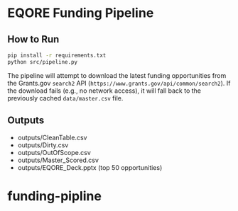 # EQORE Funding Pipeline

## How to Run
```bash
pip install -r requirements.txt
python src/pipeline.py
```

The pipeline will attempt to download the latest funding opportunities from
the Grants.gov `search2` API (``https://www.grants.gov/api/common/search2``).
If the download fails (e.g., no network access), it will fall back to the
previously cached `data/master.csv` file.

## Outputs
- outputs/CleanTable.csv
- outputs/Dirty.csv
- outputs/OutOfScope.csv
- outputs/Master_Scored.csv
- outputs/EQORE_Deck.pptx (top 50 opportunities)
# funding-pipline
